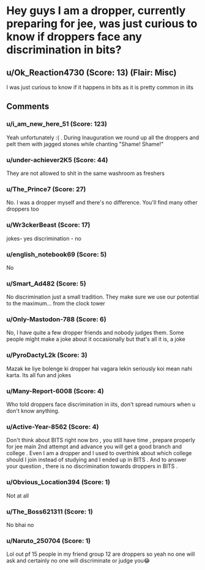 # Hey guys I am a dropper, currently preparing for jee, was just curious to know if droppers face any discrimination in bits?
## u/Ok_Reaction4730 (Score: 13) (Flair: Misc)
I was just curious to know if it happens in bits as it is pretty common in iits


## Comments

### u/i_am_new_here_51 (Score: 123)
Yeah unfortunately :( . During Inauguration we round up all the droppers and pelt them with jagged stones while chanting "Shame! Shame!"


### u/under-achiever2K5 (Score: 44)
They are not allowed to shit in the same washroom as freshers


### u/The_Prince7 (Score: 27)
No. I was a dropper myself and there's no difference. You'll find many other droppers too


### u/Wr3ckerBeast (Score: 17)
jokes- yes
discrimination - no


### u/english_notebook69 (Score: 5)
No


### u/Smart_Ad482 (Score: 5)
No discrimination just a small tradition. They make sure we use our potential to the maximum… from the clock tower


### u/Only-Mastodon-788 (Score: 6)
No, I have quite a few dropper friends and nobody judges them. Some people might make a joke about it occasionally but that's all it is, a joke


### u/PyroDactyL2k (Score: 3)
Mazak ke liye bolenge ki dropper hai vagara lekin seriously koi mean nahi karta. Its all fun and jokes


### u/Many-Report-6008 (Score: 4)
Who told droppers face discrimination in iits,  don't spread rumours when u don't know anything.


### u/Active-Year-8562 (Score: 4)
Don't think about BITS right now bro , you still have time , prepare properly for jee main 2nd attempt and advance you will get a good branch and college . Even I am a dropper and I used to overthink about which college should I join instead of studying and I ended up in BITS . And to answer your question , there is no discrimination towards droppers in BITS .


### u/Obvious_Location394 (Score: 1)
Not at all


### u/The_Boss621311 (Score: 1)
No bhai no


### u/Naruto_250704 (Score: 1)
Lol out pf 15 people in my friend group 12 are droppers so yeah no one will ask and certainly no one will discriminate or judge you😂




